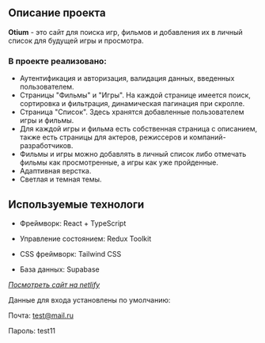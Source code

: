 ## Описание проекта

**Otium** - это сайт для поиска игр, фильмов и добавления их в личный список для будущей игры и просмотра.

### В проекте реализовано:

- Аутентификация и авторизация, валидация данных, введенных пользователем.
- Страницы "Фильмы" и "Игры". На каждой странице имеется поиск, сортировка и фильтрация, динамическая пагинация при скролле.
- Страница "Список". Здесь хранятся добавленные пользователем игры и фильмы.
- Для каждой игры и фильма есть собственная страница с описанием, также есть страницы для актеров, режиссеров и компаний-разработчиков.
- Фильмы и игры можно добавлять в личный список либо отмечать фильмы как просмотренные, а игры как уже пройденные.
- Адаптивная верстка.
- Светлая и темная темы.

## Используемые технологи

- Фреймворк: React + TypeScript

- Управление состоянием: Redux Toolkit

- CSS фреймворк: Tailwind CSS

- База данных: Supabase

_[Посмотреть сайт на netlify](https://otium-mg.netlify.app/)_

Данные для входа установлены по умолчанию:

Почта: test@mail.ru

Пароль: test11
